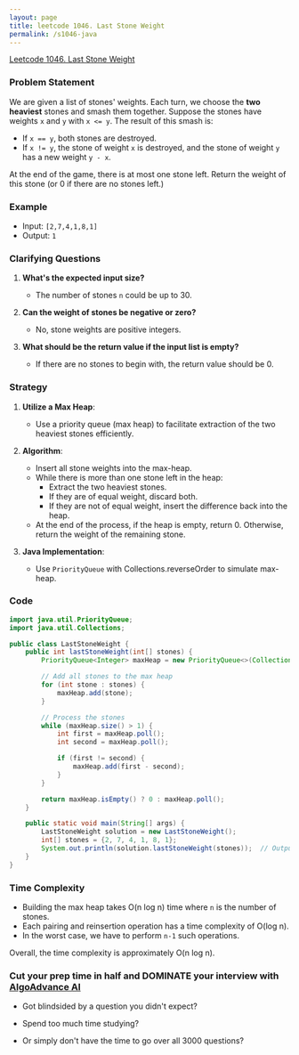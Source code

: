 ```yaml
---
layout: page
title: leetcode 1046. Last Stone Weight
permalink: /s1046-java
---
```

[Leetcode 1046. Last Stone Weight](https://algoadvance.github.io/algoadvance/l1046)
### Problem Statement

We are given a list of stones' weights. Each turn, we choose the **two heaviest** stones and smash them together. Suppose the stones have weights `x` and `y` with `x <= y`. The result of this smash is:

- If `x == y`, both stones are destroyed.
- If `x != y`, the stone of weight `x` is destroyed, and the stone of weight `y` has a new weight `y - x`.

At the end of the game, there is at most one stone left. Return the weight of this stone (or 0 if there are no stones left.)

### Example

- Input: `[2,7,4,1,8,1]`
- Output: `1` 

### Clarifying Questions

1. **What's the expected input size?**
   - The number of stones `n` could be up to 30.
   
2. **Can the weight of stones be negative or zero?**
   - No, stone weights are positive integers.
   
3. **What should be the return value if the input list is empty?**
   - If there are no stones to begin with, the return value should be 0.

### Strategy

1. **Utilize a Max Heap**: 
   - Use a priority queue (max heap) to facilitate extraction of the two heaviest stones efficiently.
   
2. **Algorithm**:
   - Insert all stone weights into the max-heap.
   - While there is more than one stone left in the heap:
     - Extract the two heaviest stones.
     - If they are of equal weight, discard both.
     - If they are not of equal weight, insert the difference back into the heap.
   - At the end of the process, if the heap is empty, return 0. Otherwise, return the weight of the remaining stone.

3. **Java Implementation**: 
   - Use `PriorityQueue` with Collections.reverseOrder to simulate max-heap.

### Code

```java
import java.util.PriorityQueue;
import java.util.Collections;

public class LastStoneWeight {
    public int lastStoneWeight(int[] stones) {
        PriorityQueue<Integer> maxHeap = new PriorityQueue<>(Collections.reverseOrder());

        // Add all stones to the max heap
        for (int stone : stones) {
            maxHeap.add(stone);
        }

        // Process the stones
        while (maxHeap.size() > 1) {
            int first = maxHeap.poll();
            int second = maxHeap.poll();

            if (first != second) {
                maxHeap.add(first - second);
            }
        }

        return maxHeap.isEmpty() ? 0 : maxHeap.poll();
    }

    public static void main(String[] args) {
        LastStoneWeight solution = new LastStoneWeight();
        int[] stones = {2, 7, 4, 1, 8, 1};
        System.out.println(solution.lastStoneWeight(stones));  // Output: 1
    }
}
```

### Time Complexity

- Building the max heap takes O(n log n) time where `n` is the number of stones.
- Each pairing and reinsertion operation has a time complexity of O(log n).
- In the worst case, we have to perform `n-1` such operations.

Overall, the time complexity is approximately O(n log n).


### Cut your prep time in half and DOMINATE your interview with [AlgoAdvance AI](https://algoAdvance.com)

- Got blindsided by a question you didn't expect?

- Spend too much time studying?

- Or simply don't have the time to go over all 3000 questions?

